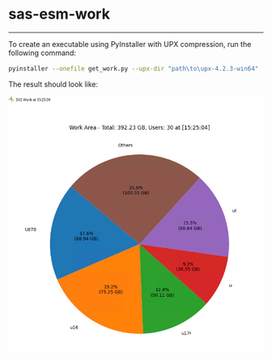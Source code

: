 # sas-esm-work
---

To create an executable using PyInstaller with UPX compression, run the following command:

```bash
pyinstaller --onefile get_work.py --upx-dir "path\to\upx-4.2.3-win64"
```

The result should look like:

![SAS Work Pie Chart](https://raw.githubusercontent.com/robertocosta-sas/sas-esm-work/main/sas_work_usage.png "SAS Work Pie Chart")

